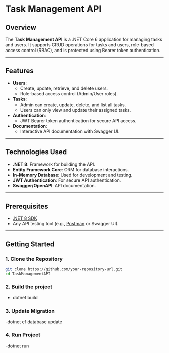 # Task Management API

## Overview
The **Task Management API** is a .NET Core 6 application for managing tasks and users. It supports CRUD operations for tasks and users, role-based access control (RBAC), and is protected using Bearer token authentication.

---

## Features
- **Users**:
  - Create, update, retrieve, and delete users.
  - Role-based access control (Admin/User roles).
- **Tasks**:
  - Admin can create, update, delete, and list all tasks.
  - Users can only view and update their assigned tasks.
- **Authentication**:
  - JWT Bearer token authentication for secure API access.
- **Documentation**:
  - Interactive API documentation with Swagger UI.

---

## Technologies Used
- **.NET 8**: Framework for building the API.
- **Entity Framework Core**: ORM for database interactions.
- **In-Memory Database**: Used for development and testing.
- **JWT Authentication**: For secure API authentication.
- **Swagger/OpenAPI**: API documentation.

---

## Prerequisites
- [.NET 8 SDK](https://dotnet.microsoft.com/download/dotnet/8.0)
- Any API testing tool (e.g., [Postman](https://www.postman.com/) or Swagger UI).

---

## Getting Started

### 1. Clone the Repository
```bash
git clone https://github.com/your-repository-url.git
cd TaskManagementAPI
```
### 2. Build the project
- dotnet build

### 3. Update Migration
-dotnet ef database update

### 4. Run Project
-dotnet run


